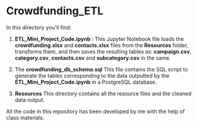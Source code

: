 # Crowdfunding_ETL

In this directory you'll find:

1. **ETL_Mini_Project_Code.ipynb** : This Jupyter Notebook file loads the **crowdfunding.xlsx** and **contacts.xlsx** files from the **Resources** folder, transforms them, and then saves the resulting tables as: **campaign.csv**, **category.csv**, **contacts.csv** and  **subcategory.csv** in the same.

2. The **crowdfunding_db_schema.sql** This file contains the SQL script to generate the tables corresponding to the data outputted by the **ETL_Mini_Project_Code.ipynb** in a PostgreSQL database.            

3. **Resources** This directory contains all the resource files and the cleaned data output.

All the code in this repository has been developed by me with the help of class materials.
